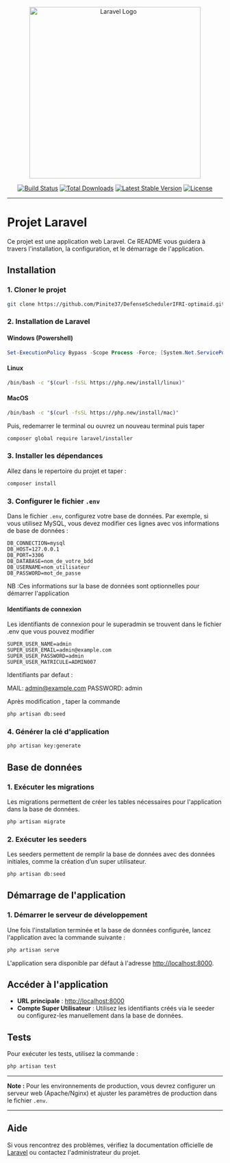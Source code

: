 <p align="center"><a href="https://laravel.com" target="_blank"><img src="https://raw.githubusercontent.com/laravel/art/master/logo-lockup/5%20SVG/2%20CMYK/1%20Full%20Color/laravel-logolockup-cmyk-red.svg" width="400" alt="Laravel Logo"></a></p>

<p align="center">
<a href="https://github.com/laravel/framework/actions"><img src="https://github.com/laravel/framework/workflows/tests/badge.svg" alt="Build Status"></a>
<a href="https://packagist.org/packages/laravel/framework"><img src="https://img.shields.io/packagist/dt/laravel/framework" alt="Total Downloads"></a>
<a href="https://packagist.org/packages/laravel/framework"><img src="https://img.shields.io/packagist/v/laravel/framework" alt="Latest Stable Version"></a>
<a href="https://packagist.org/packages/laravel/framework"><img src="https://img.shields.io/packagist/l/laravel/framework" alt="License"></a>
</p>



---

# Projet Laravel

Ce projet est une application web Laravel. Ce README vous guidera à travers l'installation, la configuration, et le démarrage de l'application.


## Installation

### 1. Cloner le projet

```bash
git clone https://github.com/Pinite37/DefenseSchedulerIFRI-optimaid.git
```

### 2. Installation de Laravel

####  Windows (Powershell)

```powershell
Set-ExecutionPolicy Bypass -Scope Process -Force; [System.Net.ServicePointManager]::SecurityProtocol = [System.Net.ServicePointManager]::SecurityProtocol -bor 3072; iex ((New-Object System.Net.WebClient).DownloadString('https://php.new/install/windows'))
```
#### Linux

```bash
/bin/bash -c "$(curl -fsSL https://php.new/install/linux)"
```
#### MacOS

```bash
/bin/bash -c "$(curl -fsSL https://php.new/install/mac)"

```
Puis, redemarrer le terminal ou ouvrez un nouveau terminal puis taper

```bash
composer global require laravel/installer
```
### 3. Installer les dépendances
Allez dans le repertoire du projet et taper :

```bash
composer install
```

### 3. Configurer le fichier `.env`

Dans le fichier `.env`, configurez votre base de données. Par exemple, si vous utilisez MySQL, vous devez modifier ces lignes avec vos informations de base de données :

```plaintext
DB_CONNECTION=mysql
DB_HOST=127.0.0.1
DB_PORT=3306
DB_DATABASE=nom_de_votre_bdd
DB_USERNAME=nom_utilisateur
DB_PASSWORD=mot_de_passe
```
NB :Ces informations sur la base de données  sont optionnelles pour démarrer l'application

#### Identifiants de connexion 
Les identifiants de connexion pour le superadmin se trouvent dans le fichier .env que vous pouvez modifier

```
SUPER_USER_NAME=admin
SUPER_USER_EMAIL=admin@example.com
SUPER_USER_PASSWORD=admin
SUPER_USER_MATRICULE=ADMIN007

```

Identifiants par defaut :

MAIL: admin@example.com
PASSWORD: admin

Après modification , taper la commande

```bash
php artisan db:seed
```


### 4. Générer la clé d'application

```bash
php artisan key:generate
```
## Base de données

### 1. Exécuter les migrations

Les migrations permettent de créer les tables nécessaires pour l'application dans la base de données.

```bash
php artisan migrate
```

### 2. Exécuter les seeders

Les seeders permettent de remplir la base de données avec des données initiales, comme la création d’un super utilisateur.

```bash
php artisan db:seed
```

## Démarrage de l'application

### 1. Démarrer le serveur de développement

Une fois l'installation terminée et la base de données configurée, lancez l'application avec la commande suivante :

```bash
php artisan serve
```

L'application sera disponible par défaut à l'adresse [http://localhost:8000](http://localhost:8000).


## Accéder à l'application

- **URL principale** : [http://localhost:8000](http://localhost:8000)
- **Compte Super Utilisateur** : Utilisez les identifiants créés via le seeder ou configurez-les manuellement dans la base de données.

## Tests

Pour exécuter les tests, utilisez la commande :

```bash
php artisan test
```

---

**Note :** Pour les environnements de production, vous devrez configurer un serveur web (Apache/Nginx) et ajuster les paramètres de production dans le fichier `.env`.

---

## Aide

Si vous rencontrez des problèmes, vérifiez la documentation officielle de [Laravel](https://laravel.com/docs) ou contactez l'administrateur du projet.

